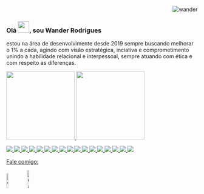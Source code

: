 <p align="right"> <img src="https://komarev.com/ghpvc/?username=wander27rodrigues" alt="wander"/></p>
<h3>Olá <img src="https://raw.githubusercontent.com/kaueMarques/kaueMarques/master/hi.gif" width="30px">, sou Wander Rodrigues</h2>
<p>estou na área de desenvolvimente desde 2019 sempre buscando melhorar o 1% a cada, agindo com visão estratégica, inciativa e comprometimento unindo a habilidade relacional e interpessoal, sempre atuando com ética e com respeito as diferenças.</p>

<p align="left">
  <a href="https://github.com/wander27rodrigues">
  <img height="180em" src="https://github-readme-stats.vercel.app/api?username=wander27rodrigues&show_icons=true&theme=react&include_all_commits=true&count_private=true"/>
  <img height="180em" src="https://github-readme-stats.vercel.app/api/top-langs/?username=wander27rodrigues&layout=compact&langs_count=7&theme=react"/>
</p>
 <p align="left">
<img   src="https://img.shields.io/badge/-HTML5-E34F26?style=flat-square&logo=html5&logoColor=white"/>
<img   src="https://img.shields.io/badge/-CSS3-1572B6?style=flat-square&logo=css3"/>
<img   src="https://img.shields.io/badge/-java-red?style=flat-square&logo=java"/>
<img   src="https://img.shields.io/badge/-JavaScript-black?style=flat-square-square&logo=javascript"/>
<img   src="https://img.shields.io/badge/-Angular-red?style=flat-square&logo=angular"/>
<img   src="https://img.shields.io/badge/-Eclpise-black?style=flat-square&logo=eclipse"/>   
<img   src="https://img.shields.io/badge/-VisualStudioCode-blue?style=flat-square&logo=VisualStudioCode"/>
<img   src="https://img.shields.io/badge/-Oracle-red?style=flat-square&logo=Oracle"/>   
<img   src="https://img.shields.io/badge/TypeScript-007ACC?style=flat-square&logo=typescript&logoColor=white">
<img   src="https://img.shields.io/badge/Spring-6DB33F?style=flat-square&logo=spring&logoColor=white">
<img   src="https://img.shields.io/badge/Figma-F24E1E?style=flat-square&logo=figma&logoColor=white">
<img   src="https://img.shields.io/badge/React_Native-20232A?style=flat-square&logo=react&logoColor=61DAFB">
<img   src="https://img.shields.io/badge/Jenkins-D33833?style=flat-square&logo=jenkins&logoColor=white">
<img   src="https://img.shields.io/badge/Git-E34F26?style=flat-square&logo=git&logoColor=white">
<img   src="https://img.shields.io/badge/MySQL-00000F?style=flat-square&logo=mysql&logoColor=white">
<img   src="https://aleen42.github.io/badges/src/photoshop.svg">
<img   src="https://aleen42.github.io/badges/src/illustrator.svg">  
</p>

<p align="left">Fale comigo:</p>
<p align="left">
<a href="www.linkedin.com/in/wanderodriguessouza" target="blank"><img  width="10%" src="https://img.shields.io/badge/LinkedIn-0077B5?style=for-the-badge&logo=linkedin&logoColor=white" alt="wander"/></a>
<a href="https://www.instagram.com/wa_rodrigues_/" target="blank"><img  width="11%" src="https://img.shields.io/badge/Instagram-E4405F?style=for-the-badge&logo=instagram&logoColor=white" alt="wander"/></a>
</p>
